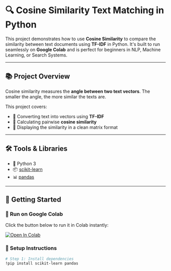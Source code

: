 # 🔍 Cosine Similarity Text Matching in Python

This project demonstrates how to use **Cosine Similarity** to compare the similarity between text documents using **TF-IDF** in Python. It's built to run seamlessly on **Google Colab** and is perfect for beginners in NLP, Machine Learning, or Search Systems.

---

## 📚 Project Overview

Cosine similarity measures the **angle between two text vectors**. The smaller the angle, the more similar the texts are.

This project covers:
- 🧮 Converting text into vectors using **TF-IDF**
- 📐 Calculating pairwise **cosine similarity**
- 🧾 Displaying the similarity in a clean matrix format

---

## 🛠️ Tools & Libraries

- 🐍 Python 3
- 📦 [scikit-learn](https://scikit-learn.org/)
- 📊 [pandas](https://pandas.pydata.org/)

---

## 🚀 Getting Started

### 📌 Run on Google Colab

Click the button below to run it in Colab instantly:

[![Open In Colab](https://colab.research.google.com/assets/colab-badge.svg)](https://colab.research.google.com/)

### 🧪 Setup Instructions

```bash
# Step 1: Install dependencies
!pip install scikit-learn pandas
